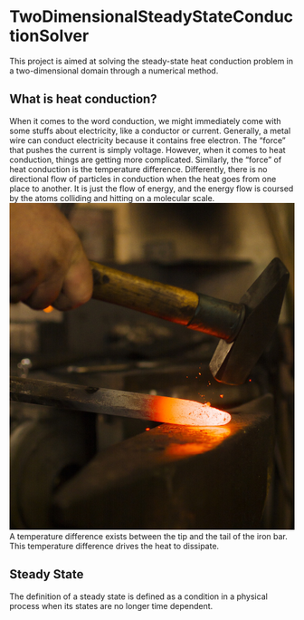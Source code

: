 # TwoDimensionalSteadyStateConductionSolver
This project is aimed at solving the steady-state heat conduction problem in a two-dimensional domain through a numerical method.

## What is heat conduction?
When it comes to the word conduction, we might immediately come with some stuffs about electricity, like a conductor or current.  Generally, a metal wire can conduct electricity because it contains free electron. The “force” that pushes the current is simply voltage. However, when it comes to heat conduction, things are getting more complicated. Similarly, the “force” of heat conduction is the temperature difference. Differently, there is no directional flow of particles in conduction when the heat goes from one place to another. It is just the flow of energy, and the energy flow is coursed by the atoms colliding and hitting on a molecular scale. 
![Temperature difference visualization](/images/forge-1789456_1920.jpg)
A temperature difference exists between the tip and the tail of the iron bar. This temperature difference drives the heat to dissipate.

## Steady State
The definition of a steady state is defined as a condition in a physical process when its states are no longer time dependent.


